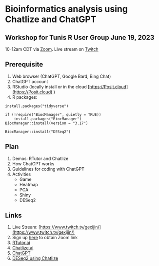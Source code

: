 # Bioinformatics analysis using Chatlize and ChatGPT
## Workshop for Tunis R User Group June 19, 2023   
10-12am CDT via [Zoom](https://tinyurl.com/2nc2fxed). Live stream on [Twitch](https://www.twitch.tv/gexijin/) 

## Prerequisite 
1. Web browser (ChatGPT, Google Bard, Bing Chat)
2. ChatGPT account
3. RStudio (locally install or in the cloud [https://Posit.cloud](https://Posit.cloud) )
4. R packages:
```
install.packages("tidyverse")

if (!require("BiocManager", quietly = TRUE))
    install.packages("BiocManager")
BiocManager::install(version = "3.17")

BiocManager::install("DESeq2")
```

## Plan
1. Demos: RTutor and Chatlize
2. How ChatGPT works
3. Guidelines for coding with ChatGPT
4. Activities
   - Game
   - Heatmap
   - PCA
   - Shiny
   - DESeq2


## Links
1. Live Stream: [https://www.twitch.tv/gexijin/](https://www.twitch.tv/gexijin/)
2. Sign up [here](https://tinyurl.com/2nc2fxed) to obtain Zoom link
4. [RTutor.ai](https://RTutor.ai)
5. [Chatlize.ai](https://Chatlize.ai)
6. [ChatGPT](https://chat.openai.com)
7. [DESeq2 using Chatlize](https://htmlpreview.github.io/?https://raw.githubusercontent.com/gexijin/workshop/main/DESeq2_GPT4.html)
